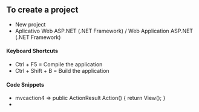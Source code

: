﻿## To create a project
* New project
* Aplicativo Web ASP.NET (.NET Framework) / Web Application ASP.NET (.NET Framework)

#### Keyboard Shortcuts
* Ctrl + F5 = Compile the application
* Ctrl + Shift + B = Build the application

#### Code Snippets
* mvcaction4 => public ActionResult Action() { return View(); }
* 